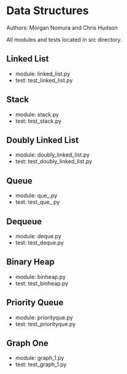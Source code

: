 # Data Structures
Authors: Morgan Nomura and Chris Hudson

All modules and tests located in src directory.

## Linked List
- module: linked_list.py
- test: test_linked_list.py

## Stack
- module: stack.py
- test: test_stack.py

## Doubly Linked List
- module: doubly_linked_list.py
- test: test_doubly_linked_list.py

## Queue
- module: que_.py
- test: test_que_.py

## Dequeue
- module: deque.py
- test: test_deque.py

## Binary Heap
- module: binheap.py
- test: test_binheap.py

## Priority Queue
- module: priorityque.py
- test: test_priorityque.py

## Graph One
- module: graph_1.py
- test: test_graph_1.py